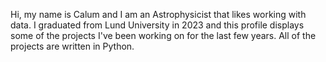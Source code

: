 Hi, my name is Calum and I am an Astrophysicist that likes working with data. I graduated from Lund University in 2023 and this profile displays some of the projects I've been working on for the last few years. All of the projects are written in Python.

